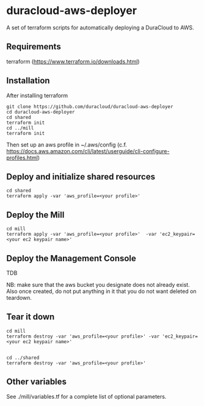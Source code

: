 # duracloud-aws-deployer
A set of terraform scripts for automatically deploying a DuraCloud to AWS.

## Requirements
terraform  (https://www.terraform.io/downloads.html)

## Installation

After installing terraform 
```
git clone https://github.com/duracloud/duracloud-aws-deployer
cd duracloud-aws-deployer
cd shared
terraform init
cd ../mill
terraform init
```

Then set up an aws profile in ~/.aws/config
(c.f. https://docs.aws.amazon.com/cli/latest/userguide/cli-configure-profiles.html)

## Deploy and initialize shared resources 
```
cd shared
terraform apply -var 'aws_profile=<your profile>'
```

## Deploy the Mill
```
cd mill
terraform apply -var 'aws_profile=<your profile>'  -var 'ec2_keypair=<your ec2 keypair name>'
```

## Deploy the Management Console 
TDB 

NB: make sure that the aws bucket you designate does not already exist.  Also once created, do not put anything in it that you do not want deleted on teardown.

## Tear it down
```
cd mill
terraform destroy -var 'aws_profile=<your profile>' -var 'ec2_keypair=<your ec2 keypair name>'


cd ../shared
terraform destroy -var 'aws_profile=<your profile>'
```

##  Other variables
See ./mill/variables.tf for a complete list of optional parameters.


